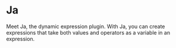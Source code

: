 Ja
==

Meet Ja, the dynamic expression plugin. With Ja, you can create expressions that take both values and operators as a variable in an expression. 
